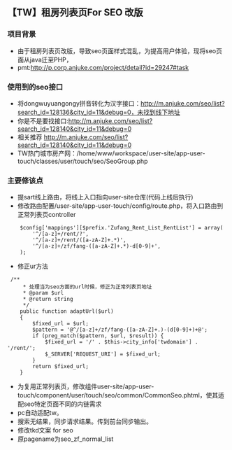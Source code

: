 ## 【TW】租房列表页For SEO 改版

### 项目背景

* 由于租房列表页改版，导致seo页面样式混乱，为提高用户体验，现将seo页面从java迁至PHP，
* pmt:http://p.corp.anjuke.com/project/detail?id=29247#task

### 使用到的seo接口
* 将dongwuyuangongy拼音转化为汉字接口：http://m.anjuke.com/seo/list?search_id=128136&city_id=11&debug=0，未找到线下地址
* 你是不是要找接口:http://m.anjuke.com/seo/list?search_id=128140&city_id=11&debug=0
* 相关推荐 http://m.anjuke.com/seo/list?search_id=128140&city_id=11&debug=0
* TW热门城市房产网：/home/www/workspace/user-site/app-user-touch/classes/user/touch/seo/SeoGroup.php


### 主要修该点

* 提sart线上路由，将线上入口指向user-site仓库(代码上线后执行)
* 修改路由配置/user-site/app-user-touch/config/route.php，将入口路由到正常列表页controller

```
    $config['mappings'][$prefix.'Zufang_Rent_List_RentList'] = array(
        '^/[a-z]+/rent/?',
        '^/[a-z]+/rent/([a-zA-Z]+.*)',
        '^/[a-z]+/zf/fang-([a-zA-Z]+.*)-d[0-9]+',
    );
```

* 修正ur方法

```
 /**
     * 处理当为seo方面的url时候，修正为正常列表页地址
     * @param $url
     * @return string
     */
    public function adaptUrl($url)
    {
        $fixed_url = $url;
        $pattern = '@^/[a-z]+/zf/fang-([a-zA-Z]+.)-(d[0-9]+)+@';
        if (preg_match($pattern, $url, $result)) {
            $fixed_url = '/' . $this->city_info['twdomain'] . '/rent/';
            $_SERVER['REQUEST_URI'] = $fixed_url;
        }
        return $fixed_url;
    }    
```
* 为复用正常列表页，修改组件user-site/app-user-touch/component/user/touch/seo/common/CommonSeo.phtml，使其适配seo特定页面不同的内链需求
* pc自动适配tw。
* 搜索无结果，同步请求结果。传到前台同步输出。
* 修改tkd文案 for seo
* 原pagename为seo_zf_normal_list
### 